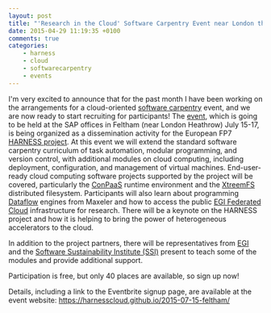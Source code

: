 ```yaml
---
layout: post
title: "'Research in the Cloud' Software Carpentry Event near London this Summer! (2015)"
date: 2015-04-29 11:19:35 +0100
comments: true
categories:
    - harness
    - cloud
    - softwarecarpentry
    - events
---
```


I'm very excited to announce that for the past month I have been working on the
arrangements for a cloud-oriented 
[software carpentry](http://software-carpentry.org) event, and we are now ready 
to start recruiting for participants! The 
[event](https://harnesscloud.github.io/2015-07-15-feltham/), which is going to 
be held at the SAP offices in Feltham (near London Heathrow) July 15-17, is 
being organized as a dissemination activity for the European FP7 
[HARNESS project](http://www.harness-project.eu). At this event we will extend 
the standard software carpentry curriculum of task automation, modular 
programming, and version control, with additional modules on cloud computing, 
including deployment, configuration, and management of virtual machines. 
End-user-ready cloud computing software projects supported by the project will 
be covered, particularly the [ConPaaS](http://www.conpaas.eu/) runtime 
environment and the [XtreemFS](http://www.xtreemfs.org/) distributed filesystem. 
Participants will also learn about programming 
[Dataflow](https://www.maxeler.com/technology/dataflow-computing/) engines from 
Maxeler and how to access the public 
[EGI Federated Cloud](http://www.egi.eu/infrastructure/cloud/) infrastructure 
for research. There will be a keynote on the HARNESS project and how it is 
helping to bring the power of heterogeneous accelerators to the cloud. 

In addition to the project partners, there will be representatives from
[EGI](http://egi.eu) and the 
[Software Sustainability Institute (SSI)](http://www.softare.ac.uk) present to 
teach some of the modules and provide additional support.

Participation is free, but only 40 places are available, so sign up now!

Details, including a link to the Eventbrite signup page, are available at the
event website: https://harnesscloud.github.io/2015-07-15-feltham/

